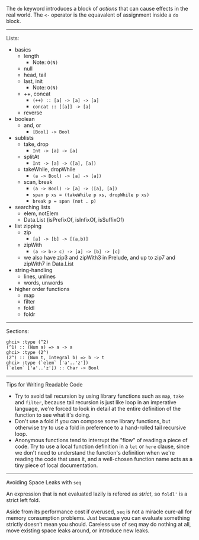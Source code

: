 The `do` keyword introduces a block of _actions_ that can cause effects in the real world. The `<-` operator is the equavalent of assignment inside a `do` block.

----

Lists:

* basics
  * length
    * Note: `O(N)`
  * null
  * head, tail
  * last, init
    * Note: `O(N)`
  * ++, concat
    * `(++) :: [a] -> [a] -> [a]`
    * `concat :: [[a]] -> [a]`
  * reverse
* boolean
  * and, or
    * `[Bool] -> Bool`
* sublists
  * take, drop
    * `Int -> [a] -> [a]`
  * splitAt
    * `Int -> [a] -> ([a], [a])`
  * takeWhile, dropWhile
    * `(a -> Bool) -> [a] -> [a])`
  * scan, break
    * `(a -> Bool) -> [a] -> ([a], [a])`
    * `span p xs = (takeWhile p xs, dropWhile p xs)`
    * `break p = span (not . p)`
* searching lists
  * elem, notElem
  * Data.List (isPrefixOf, isInfixOf, isSuffixOf)
* list zipping
  * zip
    * `[a] -> [b] -> [(a,b)]`
  * zipWith
    * `(a -> b-> c) -> [a] -> [b] -> [c]`
  * we also have zip3 and zipWith3 in Prelude, and up to zip7 and zipWith7 in Data.List
* string-handling
  * lines, unlines
  * words, unwords
* higher order functions
  * map
  * filter
  * foldl
  * foldr

----

Sections:

    ghci> :type (^2)
    (^1) :: (Num a) => a -> a
    ghci> :type (2^)
    (2^) :: (Num t, Integral b) => b -> t
    ghci> :type (`elem` ['a'..'z'])
    (`elem` ['a'..'z']) :: Char -> Bool

----

Tips for Writing Readable Code

* Try to avoid tail recursion by using library functions such as `map`, `take` and `filter`, because tail recursion is just like loop in an imperative language, we're forced to look in detail at the entire definition of the function to see what it's doing.
* Don't use a fold if you can compose some library functions, but otherwise try to use a fold in preference to a hand-rolled tail recursive loop.
* Anonymous functions tend to interrupt the "flow" of reading a piece of code. Try to use a local function definition in a `let` or `here` clause, since we don't need to understand the function's definition when we're reading the code that uses it, and a well-chosen function name acts as a tiny piece of local documentation.

----

Avoiding Space Leaks with `seq`

An expression that is not evaluated lazily is refered as _strict_, so `foldl'` is a strict left fold.

Aside from its performance cost if overused, `seq` is not a miracle cure-all for memory consumption problems. Just because you can evaluate something strictly doesn’t mean you should. Careless use of seq may do nothing at all, move existing space leaks around, or introduce new leaks.
